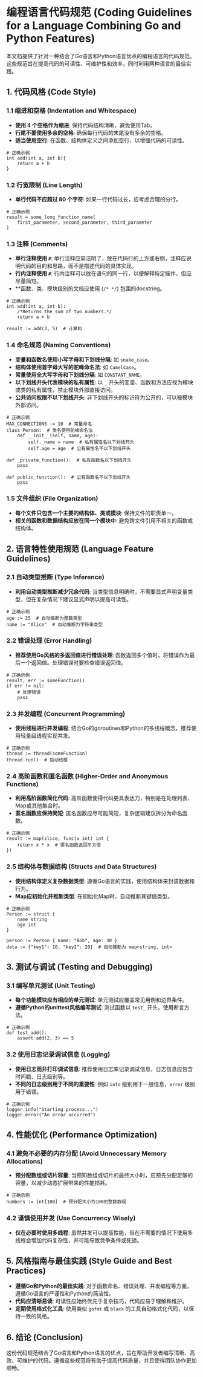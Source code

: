# 编程语言代码规范 (Coding Guidelines for a Language Combining Go and Python Features)

本文档提供了针对一种结合了Go语言和Python语言优点的编程语言的代码规范。这些规范旨在提高代码的可读性、可维护性和效率，同时利用两种语言的最佳实践。

## 1. 代码风格 (Code Style)

### 1.1 缩进和空格 (Indentation and Whitespace)
- **使用 4 个空格作为缩进**: 保持代码结构清晰，避免使用Tab。
- **行尾不要使用多余的空格**: 确保每行代码的末尾没有多余的空格。
- **适当使用空行**: 在函数、结构体定义之间添加空行，以增强代码的可读性。

```plaintext
# 正确示例
int add(int a, int b){
    return a + b
}
```

### 1.2 行宽限制 (Line Length)
- **单行代码不应超过 80 个字符**: 如果一行代码过长，应考虑合理的分行。

```plaintext
# 正确示例
result = some_long_function_name(
    first_parameter, second_parameter, third_parameter
)
```

### 1.3 注释 (Comments)
- **单行注释使用 `#`**: 单行注释应简洁明了，放在代码行的上方或右侧，注释应说明代码的目的和思路，而不是描述代码的具体实现。
- **行内注释使用 `#`**: 行内注释可以放在语句的同一行，以便解释特定操作，但应尽量简短。
- **函数、类、模块级别的文档应使用 (`/* */`) 包围的docstring。

```plaintext
# 正确示例
int add(int a, int b):
    /*Returns the sum of two numbers.*/
    return a + b

result := add(3, 5)  # 计算和
```

### 1.4 命名规范 (Naming Conventions)
- **变量和函数名使用小写字母和下划线分隔**: 如 `snake_case`。
- **结构体使用首字母大写的驼峰命名法**: 如 `CamelCase`。
- **常量使用全大写字母和下划线分隔**: 如 `CONSTANT_NAME`。
- **以下划线开头代表模块的私有属性**: 以 `_` 开头的变量、函数和方法应视为模块或类的私有属性，禁止模块外部直接访问。
- **公共访问权限不以下划线开头**: 非下划线开头的标识符为公开的，可以被模块外部访问。

```plaintext
# 正确示例
MAX_CONNECTIONS := 10  # 常量命名
class Person:  # 类名使用驼峰命名法
    def __init__(self, name, age):
        self._name = name  # 私有属性名以下划线开头
        self.age = age  # 公有属性名不以下划线开头

def _private_function():  # 私有函数名以下划线开头
    pass

def public_function():  # 公有函数名不以下划线开头
    pass
```

### 1.5 文件组织 (File Organization)
- **每个文件只包含一个主要的结构体、类或模块**: 保持文件的职责单一。
- **相关的函数和数据结构应放在同一个模块中**: 避免跨文件引用不相关的函数或结构体。

## 2. 语言特性使用规范 (Language Feature Guidelines)

### 2.1 自动类型推断 (Type Inference)
- **利用自动类型推断减少冗余代码**: 当类型信息明确时，不需要显式声明变量类型，但在复杂情况下建议显式声明以提高可读性。

```plaintext
# 正确示例
age := 25  # 自动推断为整数类型
name := "Alice"  # 自动推断为字符串类型
```

### 2.2 错误处理 (Error Handling)
- **推荐使用Go风格的多返回值进行错误处理**: 函数返回多个值时，将错误作为最后一个返回值。处理错误时要检查错误返回值。

```plaintext
# 正确示例
result, err := someFunction()
if err != nil:
    # 处理错误
    pass
```

### 2.3 并发编程 (Concurrent Programming)
- **使用线程进行并发编程**: 结合Go的goroutines和Python的多线程概念，推荐使用轻量级线程实现并发。

```plaintext
# 正确示例
thread := thread(someFunction)
thread.run()  # 启动线程
```

### 2.4 高阶函数和匿名函数 (Higher-Order and Anonymous Functions)
- **利用高阶函数简化代码**: 高阶函数使得代码更具表达力，特别是在处理列表、Map或其他集合时。
- **匿名函数应保持简短**: 匿名函数应尽可能简短，复杂逻辑建议拆分为命名函数。

```plaintext
# 正确示例
result := map(slice, func(x int) int {
    return x * x  # 匿名函数返回平方值
})
```

### 2.5 结构体与数据结构 (Structs and Data Structures)
- **使用结构体定义复杂数据类型**: 遵循Go语言的实践，使用结构体来封装数据和行为。
- **Map应初始化并推断类型**: 在初始化Map时，自动推断其键值类型。

```plaintext
# 正确示例
Person := struct {
    name string
    age int
}

person := Person { name: "Bob", age: 30 }
data := {"key1": 10, "key2": 20}  # 自动推断为 map<string, int>
```

## 3. 测试与调试 (Testing and Debugging)

### 3.1 编写单元测试 (Unit Testing)
- **每个功能模块应有相应的单元测试**: 单元测试应覆盖常见用例和边界条件。
- **遵循Python的unittest风格编写测试**: 测试函数以 `test_` 开头，使用断言方法。

```plaintext
# 正确示例
def test_add():
    assert add(2, 3) == 5
```

### 3.2 使用日志记录调试信息 (Logging)
- **使用日志而非打印调试信息**: 推荐使用日志库记录调试信息，日志信息应包含时间戳、日志级别等。
- **不同的日志级别用于不同的重要性**: 例如 `info` 级别用于一般信息，`error` 级别用于错误。

```plaintext
# 正确示例
logger.info("Starting process...")
logger.error("An error occurred")
```

## 4. 性能优化 (Performance Optimization)

### 4.1 避免不必要的内存分配 (Avoid Unnecessary Memory Allocations)
- **预分配数组或切片容量**: 当预知数组或切片的最终大小时，应预先分配足够的容量，以减少动态扩展带来的性能损耗。

```plaintext
# 正确示例
numbers := int[100]  # 预分配大小为100的整数数组
```

### 4.2 谨慎使用并发 (Use Concurrency Wisely)
- **仅在必要时使用多线程**: 虽然并发可以提高性能，但在不需要的情况下使用多线程会增加代码复杂性，并可能导致竞争条件或死锁。

## 5. 风格指南与最佳实践 (Style Guide and Best Practices)

- **遵循Go和Python的最佳实践**: 对于函数命名、错误处理、并发编程等方面，遵循Go语言的严谨性和Python的简洁性。
- **代码应清晰易读**: 可读性应始终优先于复杂技巧，代码应易于理解和维护。
- **定期使用格式化工具**: 使用类似 `gofmt` 或 `black` 的工具自动格式化代码，以保持一致的风格。

## 6. 结论 (Conclusion)

这份代码规范结合了Go语言和Python语言的优点，旨在帮助开发者编写清晰、高效、可维护的代码。遵循这些规范将有助于提高代码质量，并且使得团队协作更加顺畅。
